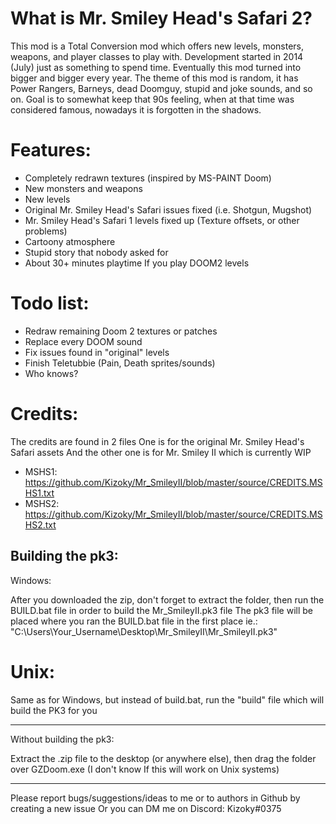 # What is Mr. Smiley Head's Safari 2?
This mod is a Total Conversion mod which offers new levels, monsters, weapons, and player classes to play with.
Development started in 2014 (July) just as something to spend time. Eventually this mod turned into bigger and bigger every year.
The theme of this mod is random, it has Power Rangers, Barneys, dead Doomguy, stupid and joke sounds, and so on.
Goal is to somewhat keep that 90s feeling, when at that time was considered famous, nowadays it is forgotten in the shadows.

# Features:
- Completely redrawn textures (inspired by MS-PAINT Doom)
- New monsters and weapons
- New levels
- Original Mr. Smiley Head's Safari issues fixed (i.e. Shotgun, Mugshot)
- Mr. Smiley Head's Safari 1 levels fixed up (Texture offsets, or other problems)
- Cartoony atmosphere
- Stupid story that nobody asked for
- About 30+ minutes playtime If you play DOOM2 levels

# Todo list:
- Redraw remaining Doom 2 textures or patches
- Replace every DOOM sound
- Fix issues found in "original" levels
- Finish Teletubbie (Pain, Death sprites/sounds)
- Who knows?

# Credits:
The credits are found in 2 files
One is for the original Mr. Smiley Head's Safari assets
And the other one is for Mr. Smiley II which is currently WIP

- MSHS1: https://github.com/Kizoky/Mr_SmileyII/blob/master/source/CREDITS.MSHS1.txt
- MSHS2: https://github.com/Kizoky/Mr_SmileyII/blob/master/source/CREDITS.MSHS2.txt

## Building the pk3:
Windows:

After you downloaded the zip, don't forget to extract the folder, then run the BUILD.bat file in order to build the Mr_SmileyII.pk3 file
The pk3 file will be placed where you ran the BUILD.bat file in the first place
ie.: "C:\Users\Your_Username\Desktop\Mr_SmileyII\Mr_SmileyII.pk3"

# Unix:
Same as for Windows, but instead of build.bat, run the "build" file which will build the PK3 for you
_________________________________________________________________
Without building the pk3:

Extract the .zip file to the desktop (or anywhere else), then drag the folder over GZDoom.exe
(I don't know If this will work on Unix systems)
_________________________________________________________________

Please report bugs/suggestions/ideas to me or to authors in Github by creating a new issue
Or you can DM me on Discord: Kizoky#0375
